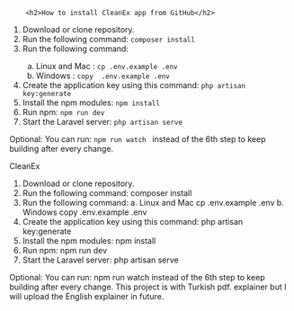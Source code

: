 
		<h2>How to install CleanEx app from GitHub</h2>
<ol>
	<li>Download or clone repository.</li>
<li>Run the following command: <code>composer install</code></li>
<li>Run the following command:</li>
<ol type= "a">
	<li>Linux and Mac : <code>cp .env.example .env</code></li>
	<li>Windows : <code>copy  .env.example .env</code></li>

</ol>
<li>Create the application key using this command: <code>php artisan key:generate</code></li>
<li>Install the npm modules: <code>npm install</code></li>
<li>Run npm: <code>npm run dev</code></li>
<li>Start the Laravel server: <code>php artisan serve</code></li>

</ol>
<p>Optional: You can run: <code>npm run watch </code> instead of the 6th step to keep building after every change.</p>









CleanEx

1.	Download or clone repository.
2.	Run the following command:
composer install
3.	Run the following command:
a.	Linux and Mac
cp .env.example .env
b.	Windows
copy  .env.example .env
4.	Create the application key using this command:
php artisan key:generate
5.	Install the npm modules:
npm install
6.	Run npm:
npm run dev
7.	Start the Laravel server:
php artisan serve

Optional: You can run: npm run watch instead of the 6th step to keep building after every change.
This project is with Turkish pdf. explainer but I will upload the English explainer in future.
